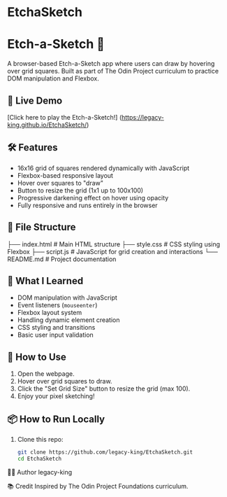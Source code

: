 # EtchaSketch
# Etch-a-Sketch 🎨

A browser-based Etch-a-Sketch app where users can draw by hovering over grid squares. Built as part of The Odin Project curriculum to practice DOM manipulation and Flexbox.

## 🚀 Live Demo

[Click here to play the Etch-a-Sketch!] (https://legacy-king.github.io/EtchaSketch/)

## 🛠️ Features

- 16x16 grid of squares rendered dynamically with JavaScript
- Flexbox-based responsive layout
- Hover over squares to "draw"
- Button to resize the grid (1x1 up to 100x100)
- Progressive darkening effect on hover using opacity
- Fully responsive and runs entirely in the browser


## 📁 File Structure

├── index.html # Main HTML structure
├── style.css # CSS styling using Flexbox
├── script.js # JavaScript for grid creation and interactions
└── README.md # Project documentation


## 🧠 What I Learned

- DOM manipulation with JavaScript
- Event listeners (`mouseenter`)
- Flexbox layout system
- Handling dynamic element creation
- CSS styling and transitions
- Basic user input validation

## 📝 How to Use

1. Open the webpage.
2. Hover over grid squares to draw.
3. Click the "Set Grid Size" button to resize the grid (max 100).
4. Enjoy your pixel sketching!

## 📦 How to Run Locally

1. Clone this repo:
   ```bash
   git clone https://github.com/legacy-king/EtchaSketch.git
   cd EtchaSketch

🧑‍💻 Author
legacy-king

📚 Credit
Inspired by The Odin Project Foundations curriculum.